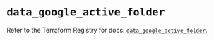 # `data_google_active_folder`

Refer to the Terraform Registry for docs: [`data_google_active_folder`](https://registry.terraform.io/providers/hashicorp/google/5.36.0/docs/data-sources/active_folder).
